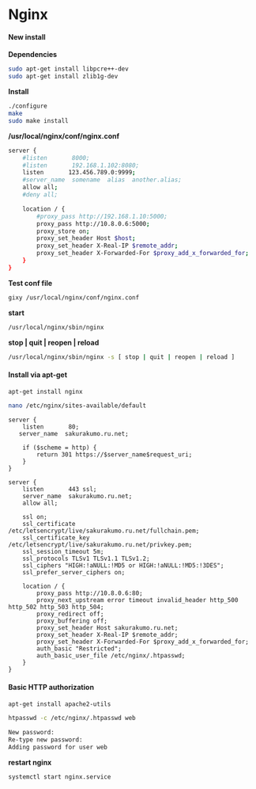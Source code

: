 # Nginx

#### New install

**Dependencies**
```bash
sudo apt-get install libpcre++-dev 
sudo apt-get install zlib1g-dev
```

**Install**
```bash
./configure
make
sudo make install
```

**/usr/local/nginx/conf/nginx.conf**
```bash
server {
	#listen       8000;
	#listen       192.168.1.102:8080;
	listen       123.456.789.0:9999;
	#server_name  somename  alias  another.alias;
	allow all;
	#deny all;

	location / {
	    #proxy_pass http://192.168.1.10:5000;
	    proxy_pass http://10.8.0.6:5000;
	    proxy_store on;
	    proxy_set_header Host $host;
	    proxy_set_header X-Real-IP $remote_addr;
	    proxy_set_header X-Forwarded-For $proxy_add_x_forwarded_for;
	}
}
```

**Test conf file**
```bash
gixy /usr/local/nginx/conf/nginx.conf
```

**start**
```bash
/usr/local/nginx/sbin/nginx
```

**stop | quit | reopen | reload**
```bash
/usr/local/nginx/sbin/nginx -s [ stop | quit | reopen | reload ]
```

#### Install via apt-get

```bash
apt-get install nginx

nano /etc/nginx/sites-available/default
```

~~~
server {
    listen       80;
   server_name  sakurakumo.ru.net;

    if ($scheme = http) {
        return 301 https://$server_name$request_uri;
    }
}

server {
    listen       443 ssl;
    server_name  sakurakumo.ru.net;
    allow all;

    ssl on;
    ssl_certificate /etc/letsencrypt/live/sakurakumo.ru.net/fullchain.pem;
    ssl_certificate_key /etc/letsencrypt/live/sakurakumo.ru.net/privkey.pem;
    ssl_session_timeout 5m;
    ssl_protocols TLSv1 TLSv1.1 TLSv1.2;
    ssl_ciphers "HIGH:!aNULL:!MD5 or HIGH:!aNULL:!MD5:!3DES";
    ssl_prefer_server_ciphers on;

    location / {
        proxy_pass http://10.8.0.6:80;
        proxy_next_upstream error timeout invalid_header http_500 http_502 http_503 http_504;
        proxy_redirect off;
        proxy_buffering off;
        proxy_set_header Host sakurakumo.ru.net;
        proxy_set_header X-Real-IP $remote_addr;
        proxy_set_header X-Forwarded-For $proxy_add_x_forwarded_for;
        auth_basic "Restricted";
        auth_basic_user_file /etc/nginx/.htpasswd;
    }
}
~~~

#### Basic HTTP authorization

```bash
apt-get install apache2-utils

htpasswd -c /etc/nginx/.htpasswd web

New password:
Re-type new password:
Adding password for user web
```

**restart nginx**
```bash
systemctl start nginx.service 
```
